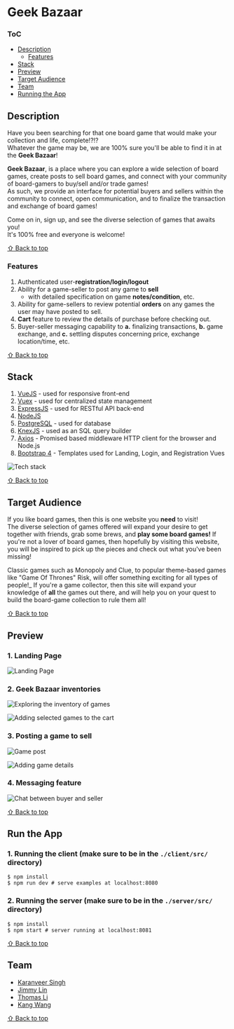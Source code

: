 # **Geek Bazaar**
### ToC <a id="toc">
  - [Description](#description)
    - [Features](#feature)
  - [Stack](#stack)
  - [Preview](#preview)
  - [Target Audience](#audience)
  - [Team](#team)
  - [Running the App](#runApp)

##  **Description** <a id="description">

Have you been searching for that one board game that
would make your collection and life, complete!?!?  
Whatever the game may be, we are 100% sure you'll be able to find it in at the **Geek Bazaar**!

**Geek Bazaar**, is a place where you can explore a wide selection of board games, create posts to sell board games, and connect with your
community of board-gamers to buy/sell and/or trade games!  
As such, we provide an interface for potential buyers and sellers within the community to connect, open communication, and to finalize the transaction and exchange of board games!

Come on in, sign up, and see the diverse selection of games that awaits you!  
It's 100% free and everyone is welcome!

[&#8679; Back to top](#toc)

### **Features** <a id="feature">
  1. Authenticated user-**registration/login/logout**
  2. Ability for a game-seller to post any game to **sell**
      - with detailed specification on game **notes/condition**, etc.
  3. Ability for game-sellers to review potential **orders** on any games the user may have posted to sell.
  4. **Cart** feature to review the details of purchase before checking out.
  5. Buyer-seller messaging capability to **a.** finalizing transactions, **b.** game exchange, and **c.** settling disputes concerning price, exchange location/time, etc.

[&#8679; Back to top](#toc)

##  **Stack** <a id="stack">
1. [VueJS](https://vuejs.org) - used for responsive front-end
2. [Vuex](https://github.com/vuejs/vuex) - used for centralized state management
3. [ExpressJS](https://expressjs.com/) - used for RESTful API back-end
4. [NodeJS](https://nodejs.org/en/)
5. [PostgreSQL](https://www.postgresql.org/) - used for database
6. [KnexJS](http://knexjs.org/) - used as an SQL query builder
7. [Axios](https://github.com/axios/axios) - Promised based middleware HTTP client for the browser and Node.js
8. [Bootstrap 4](https://v4-alpha.getbootstrap.com/) - Templates used for Landing, Login, and Registration Vues

![Tech stack](https://github.com/JimmyLin39/Geek-Bazaar/blob/master/imgs/tech-stack.png)
 
[&#8679; Back to top](#toc)


## **Target Audience** <a id="audience">
If you like board games, then this is one website you **need** to visit!  
The diverse selection of games offered will expand your desire to get together
with friends, grab some brews, and **play some board games!**
If you're not a lover of board games, then hopefully by visiting this website,
you will be inspired to pick up the pieces and check out what you've been missing!  

Classic games such as Monopoly and Clue, to popular theme-based games like
"Game Of Thrones" Risk, will offer something exciting for all types of people!_
If you're a game collector, then this site will expand your knowledge of **all**
the games out there, and will help you on your quest to build the board-game
collection to rule them all!

[&#8679; Back to top](#toc)


## Preview <a id='preview'>

### 1. Landing Page
![Landing Page](https://github.com/JimmyLin39/Geek-Bazaar/blob/master/imgs/landing-page.png)

### 2. Geek Bazaar inventories
![Exploring the inventory of games](https://github.com/JimmyLin39/Geek-Bazaar/blob/master/imgs/explore-inventories.png)

![Adding selected games to the cart](https://github.com/JimmyLin39/Geek-Bazaar/blob/master/imgs/explore-inventories-add-to-cart.png)

### 3. Posting a game to sell
![Game post](https://github.com/JimmyLin39/Geek-Bazaar/blob/master/imgs/post-game-to-sell.png)

![Adding game details](https://github.com/JimmyLin39/Geek-Bazaar/blob/master/imgs/post-game-to-sell-add-details.png)

### 4. Messaging feature
![Chat between buyer and seller](https://github.com/JimmyLin39/Geek-Bazaar/blob/master/imgs/message-feature-buyer-to-seller-2.png)

[&#8679; Back to top](#toc)


## Run the App <a id='runApp'>
### 1. Running the client (make sure to be in the ```./client/src/``` directory)
```
$ npm install
$ npm run dev # serve examples at localhost:8080
```

### 2. Running the server (make sure to be in the ```./server/src/``` directory)
```
$ npm install
$ npm start # server running at localhost:8081
```

[&#8679; Back to top](#toc)


## **Team** <a id="team">
- [Karanveer Singh](https://github.com/Karanveer-singh671)
- [Jimmy Lin](https://github.com/JimmyLin39)
- [Thomas Li](https://github.com/tomtkli)
- [Kang Wang](https://github.com/kdubss)

[&#8679; Back to top](#toc)

